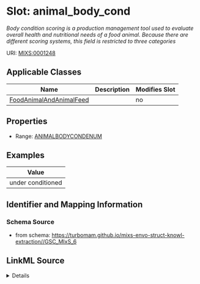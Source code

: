# Slot: animal_body_cond


_Body condition scoring is a production management tool used to evaluate overall health and nutritional needs of a food animal. Because there are different scoring systems, this field is restricted to three categories_



URI: [MIXS:0001248](https://w3id.org/mixs/0001248)



<!-- no inheritance hierarchy -->




## Applicable Classes

| Name | Description | Modifies Slot |
| --- | --- | --- |
[FoodAnimalAndAnimalFeed](FoodAnimalAndAnimalFeed.md) |  |  no  |







## Properties

* Range: [ANIMALBODYCONDENUM](ANIMALBODYCONDENUM.md)






## Examples

| Value |
| --- |
| under conditioned |

## Identifier and Mapping Information







### Schema Source


* from schema: https://turbomam.github.io/mixs-envo-struct-knowl-extraction//GSC_MIxS_6




## LinkML Source

<details>
```yaml
name: animal_body_cond
description: Body condition scoring is a production management tool used to evaluate
  overall health and nutritional needs of a food animal. Because there are different
  scoring systems, this field is restricted to three categories
title: food animal body condition
notes:
- animal
- body
- condition
- food
examples:
- value: under conditioned
from_schema: https://turbomam.github.io/mixs-envo-struct-knowl-extraction//GSC_MIxS_6
rank: 1000
slot_uri: MIXS:0001248
multivalued: false
alias: animal_body_cond
domain_of:
- FoodAnimalAndAnimalFeed
range: ANIMAL_BODY_COND_ENUM
required: false
recommended: false

```
</details>
